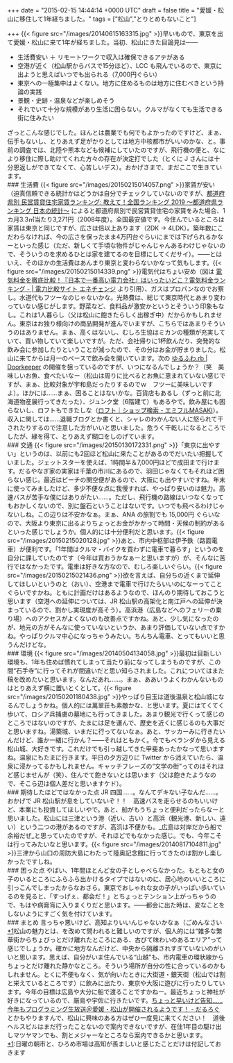
+++
date = "2015-02-15 14:44:14 +0000 UTC"
draft = false
title = "愛媛・松山に移住して1年経ちました。"
tags = ["松山","とりとめもないこと"]

+++
{{< figure src="/images/20140615163315.jpg"  >}}早いもので、東京を出て愛媛・松山に来て1年が経ちました。当初、松山にきた目論見は――

<ul>
<li>生活費安い ＋ リモートワークで収入は確保できるアテがある</li>
<li>空港が近く（松山駅からバスで15分ほど）、LCC も飛んでいるので、東京に出ようと思えばいつでも出られる（7,000円ぐらい）</li>
<li>東京への一極集中はよくない。地方に住めるものは地方に住むべきという持論の実践</li>
<li>景観・史跡・温泉などが楽しめそう</li>
<li>それでいて十分な規模があり生活に困らない。クルマがなくても生活できる街に住みたい</li>
</ul>ざっとこんな感じでした。ほんとは農業でも何でもよかったのですけど、まぁ、伝手もないし、とりあえず足がかりとしては地方中核都市がいいのかな、と。事前の調査では、北陸や熊本なども候補にしていたのですが、飛行機の便と、なにより移住に際し助けてくれた方々の存在が決定打でした（とくに J さんには十分恩返しができてなくて、心苦しいデス）。おかげさまで、まだここで生きています。

<div class="section">
    ### 生活費
    {{< figure src="/images/20150215014057.png"  >}}家賃が安い（迫真信頼できる統計かはどうかは自分でチェックしていないのですが、<a href="http://www.japan-now.com/article/188402533.html">都道府県別 民営賃貸住宅家賃ランキング: 教えて！全国ランキング 2019 〜都道府県ランキング 日本の統計〜</a> によると都道府県別で民営賃貸住宅の家賃をみた場合、1カ月3.3㎡当たり3,271円（2008年度）。全国最安値です。今住んでいるところは家賃は東京と同じですが、広さは倍以上あります（2DK → 4LDK）。築年数にこだわらなければ、今の広さを保ったまま4万円台ぐらいにまでは下げられるかなーといった感じ（ただ、新しくて手頃な物件がじゃんじゃんあるわけじゃないので、そういうのを求めるひとは家を建てるのを目標にしてくだサイ）。――とはいえ、そのほかの生活費はあんまり東京と変わらないかなって気もします。{{< figure src="/images/20150215014339.png"  >}}電気代はちょい安め（図は <a href="https://enechange.jp/articles/electricity-high-cost-ranking/">電気料金を徹底比較！『日本で一番高い電力会社』はいったいどこ？電気料金ランキング - | 電力比較サイト エネチェンジ</a> より引用）、ガスはプロパンなのでお察し。水道代もフツーなのじゃないかな。光熱費は、総じて東京時代とあまり変わっていない感じがします。野菜など、食料品が激安かというとそういう印象もなし。これは1人暮らし（父は松山に飽きたらしく出稼ぎ中）だからかもしれません。東京はお独り様向けの商品開発が進んでいますが、こちらではあまりそういうのはありません。まぁ、高くはないし、むしろ生協はミカンの種類が充実していて、買い物していて楽しいですが。ただ、会社帰りに1杯飲んだり、突発的な飲み会に参加したりということが減ったので、その分はお金が貯まりました。松山に来てからは月一のペースで飲み会を開いています。次の <a href="http://yurufuwa.doorkeeper.jp/">ゆるふわ.rb | Doorkeeper</a> の開催を狙っているのですが、いつになるんでしょうか？（笑　美味しいお魚、食べたいなー（松山は周りに比べるとお魚に恵まれていない感じですが、まぁ、比較対象が宇和島だったりするのでｗ　フツーに美味しいですよ）。ほかには……まぁ、困ることはないかな。百貨店もあるし（ずっと前に北海道物産展行ってきたった）、ジュンク堂（6階建て）もあるやで。飲み屋にも困らないし、ロフトもできたしな（<a href="http://emifull.jp/shop/loft/2014/03/025351.html">ロフト｜ショップ検索 - エミフルMASAKI</a>）。収入に関しては……退職ブログとか書くと、シャレのわかんない人に怒られて干されたりするので注意した方がいいと思いました。危うく干乾しになるところでしたが、縁を得て、とりあえず糊口をしのげています。

</div>
<div class="section">
    ### 交通
    {{< figure src="/images/20150130172331.png"  >}}「東京に出やすい」というのは、以前にも2回ほど松山に来たことがあるのでだいたい把握していました。ジェットスターを使えば、1時間半＆7,000円ほどで成田まで行けます。だるやなぎ家の実家は千葉の市川にあるので、羽田じゃなくてもそれほど困らない感じ。最近はピーチの関空便があるので、大阪にも出やすいですね。年末に使ってみましたけど、多少不便な点に我慢すれば、やっぱり安いのは魅力。高速バスが苦手な僕にはありがたい……。ただし、飛行機の路線はいつなくなってもおかしくないので、別に盤石ということはないです。いつでも飛べるわけじゃないしね。この辺りは不安かなぁ。まぁ、ANA の旅割でも 15,000円 ぐらいなので、大阪より東京に出るよりちょっとお金がかかって時間・天候の制約があるといった感じでしょうか。個人的には十分便利だと思います。{{< figure src="/images/20150215020128.jpg"  >}}あと、市内中枢部は伊予鉄（路面電車）が便利です。「1年間はクルマ・バイクを買わずに電車で暮らす」というのを自分に課していたのです（今年は買おうかなぁーと思いますが）が、そんなに苦行ではなかったです。電車は好きな方なので、むしろ楽しいぐらい。{{< figure src="/images/20150215021436.png"  >}}欲を言えば、自分ちの近くまで延伸してほしいというのと（おい）、空港まで電車で行けたらいいのになーってことぐらいですかね。ともに計画だけはあるようなので、ほんのり期待しておこうと思います（空港への延伸については、JR 松山駅の高架化と南江戸への延伸が決まっているので、割かし実現度が高そう）。高浜港（広島などへのフェリーの乗り場）へのアクセスがよくないのも改善点ですかね。あと、少し気になったのが、地元の方がそんなに使っていないというか、あまり評価していない点ですかね。やっぱりクルマ中心になっちゃうみたい。ちんちん電車、とってもいいと思うんだけどな。

</div>
<div class="section">
    ### 環境
    {{< figure src="/images/20140504134058.jpg"  >}}最初は目新しい環境も、1年も住めば慣れてしまって当たり前になってしまうものですが、この間“石手寺”に行ってそれが間違いだと思い知らされました。これについてはまた稿を改めたいと思います。なんだあれ……。まぁ、ああいうよくわかんないものはとりあえず横に置いとくとして。{{< figure src="/images/20150201180438.jpg"  >}}やっぱり目玉は道後温泉と松山城になるんでしょうかね。個人的には萬翠荘も素敵かな、と思います。夏にはてくてく歩いて、ロシア兵捕虜の墓地にも行ってきました。あまり観光で行くって感じのところではないのですが、たまには足を運んで、歴史を近くに感じるのも大事だと思いますね。湯築城、いまだに行ってないなぁ。あと、サッカーみに行きたいんだけど、誰か一緒に行かん？――それはともかく。今でもベランダから見える松山城、大好きです。これだけでも引っ越してきた甲斐あったかなって思いますね。温泉にもたまに行きます。平日の夕方辺りに Twitter から消えていたら、温泉に浸かってるかもしれません。キャッチフレーズの“文学の街”ってのはそれほど感じませんが（笑）、住んでて飽きないとは思います（父は飽きたようなので、そこら辺は個人差だと思いますケド）。

</div>
<div class="section">
    ### 期待したほどではなかった点
    JR 四国……。なんてデキない子なんだ……。おかげで JR 松山駅が息をしていないぞ！！　高速バスを走らせるのもいいけど、本業にも投資してほしいやで。あと、船がもうちょっと便利だったらなーと思いました。松山には三津という港（近い、古い）と高浜（観光港、新しい、遠い）という二つの港があるのですが、高浜は不便かも。_広島は対岸だから船で余裕だぜ_と思っていたのですが、それほどでもなかった感じ。でも、今年こそは行ってみたいなと思います。{{< figure src="/images/20140817104811.jpg"  >}}三津から山口の周防大島にわたって陸奥記念館に行ってきたのは割かし楽しかったですしね。

</div>
<div class="section">
    ### 困った点
    やばい、1年間ほとんど女の子としゃべらなかった。もともと女の子のいるところにふらふら出かけるタイプではないのに、居心地のいいところに引っこんでしまったからなおさら。東京でおしゃれな女の子がいっぱい歩いているのを見ると、「すっげぇ、都会だ！」とちょっとテンション上がっちゃうので、もはや病膏肓に入りまくりだと思います。――都会に出た時は、変なことをしないようにすごく気を付けています。

</div>
<div class="section">
    ### まとめ
    言っちゃ悪いけど、高知よりいいんじゃないかなぁ（ごめんなさい<a href="#f-28b42061" name="fn-28b42061" title="日曜の朝市と、ひろめ市場は高知が羨ましいと感じたことだけは付記しておきます">*1</a>松山の魅力とは、を改めて問われると難しいのですが、個人的には“雑多な繁華街からちょびっとだけ離れたところにある、古びて味わいのあるエリア”って感じでしょうか。確かに地方なんだけど、中央から隔離されすぎていないのがいいと思います。思えば、自分がいま住んでいる“山越”も、市内電車の環状線からちょっとだけ離れた静かなところ。そういう場所が自分の性に合っているのかもしれません。とくに不便もなく、気が向いたときに大街道・銀天街（松山では割と栄えているところです）に飲みに出たり、東京や大阪に遊びに行ったりしています。今年の目標は広島や大分に船で渡ることですかねー。最近ちょっと神社が好きになっているので、厳島や宇佐に行きたいです。<a href="https://blog.daruyanagi.jp/entry/2015/01/30/173503">ちょっと早いけど告知……今年もプログラミング生放送＠愛媛・松山が開催されるようです！ - だるろぐ</a> とかもやりますんで、松山に興味のある方はぜひ一度見に来てください！　道後ヘルスビルはまだ行ったことないので案内できないですが、在住1年目の駆け出しマツヤマンでも、割とメジャーなところなら案内できるかと思います。

</div><div class="footnote">
<a href="#fn-28b42061" name="f-28b42061" class="footnote-number">*1</a><span class="footnote-delimiter">:</span><span class="footnote-text">日曜の朝市と、ひろめ市場は高知が羨ましいと感じたことだけは付記しておきます</span>
</div>

